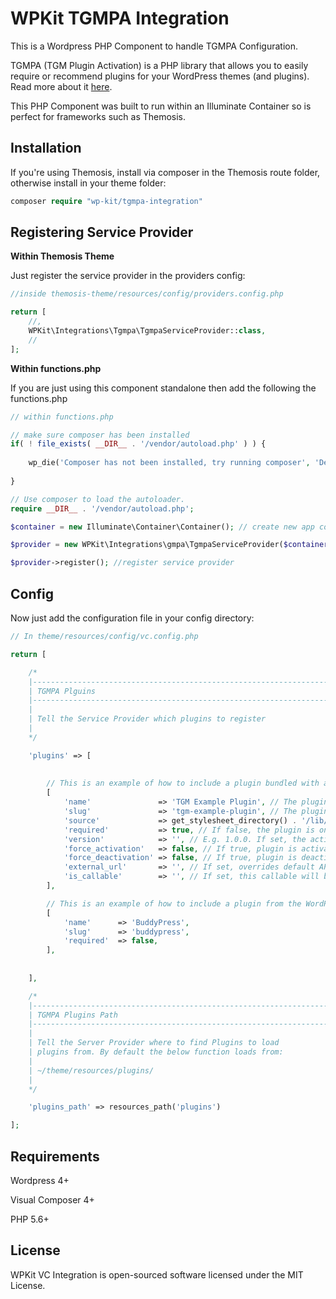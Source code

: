 # WPKit TGMPA Integration

This is a Wordpress PHP Component to handle TGMPA Configuration. 

TGMPA (TGM Plugin Activation) is a PHP library that allows you to easily require or recommend plugins for your WordPress themes (and plugins). Read more about it [here](http://tgmpluginactivation.com/).

This PHP Component was built to run within an Illuminate Container so is perfect for frameworks such as Themosis.

## Installation

If you're using Themosis, install via composer in the Themosis route folder, otherwise install in your theme folder:

```php
composer require "wp-kit/tgmpa-integration"
```

## Registering Service Provider

**Within Themosis Theme**

Just register the service provider in the providers config:

```php
//inside themosis-theme/resources/config/providers.config.php

return [
	//,
	WPKit\Integrations\Tgmpa\TgmpaServiceProvider::class,   
	//
];
```

**Within functions.php**

If you are just using this component standalone then add the following the functions.php

```php
// within functions.php

// make sure composer has been installed
if( ! file_exists( __DIR__ . '/vendor/autoload.php' ) ) {
	
	wp_die('Composer has not been installed, try running composer', 'Dependancy Error');
	
}

// Use composer to load the autoloader.
require __DIR__ . '/vendor/autoload.php';

$container = new Illuminate\Container\Container(); // create new app container

$provider = new WPKit\Integrations\gmpa\TgmpaServiceProvider($container); // inject into service provider

$provider->register(); //register service provider
```


## Config

Now just add the configuration file in your config directory:

```php
// In theme/resources/config/vc.config.php

return [

    /*
    |--------------------------------------------------------------------------
    | TGMPA Plguins
    |--------------------------------------------------------------------------
    |
    | Tell the Service Provider which plugins to register
    |
    */

    'plugins' => [
	    
	    
	    // This is an example of how to include a plugin bundled with a theme.
		[
			'name'               => 'TGM Example Plugin', // The plugin name.
			'slug'               => 'tgm-example-plugin', // The plugin slug (typically the folder name).
			'source'             => get_stylesheet_directory() . '/lib/plugins/tgm-example-plugin.zip', // The plugin source.
			'required'           => true, // If false, the plugin is only 'recommended' instead of required.
			'version'            => '', // E.g. 1.0.0. If set, the active plugin must be this version or higher. If the plugin version is higher than the plugin version installed, the user will be notified to update the plugin.
			'force_activation'   => false, // If true, plugin is activated upon theme activation and cannot be deactivated until theme switch.
			'force_deactivation' => false, // If true, plugin is deactivated upon theme switch, useful for theme-specific plugins.
			'external_url'       => '', // If set, overrides default API URL and points to an external URL.
			'is_callable'        => '', // If set, this callable will be be checked for availability to determine if a plugin is active.
		],

		// This is an example of how to include a plugin from the WordPress Plugin Repository.
		[
			'name'      => 'BuddyPress',
			'slug'      => 'buddypress',
			'required'  => false,
		],
	    
	    
    ],

    /*
    |--------------------------------------------------------------------------
    | TGMPA Plugins Path
    |--------------------------------------------------------------------------
    |
    | Tell the Server Provider where to find Plugins to load
    | plugins from. By default the below function loads from:
    |
    | ~/theme/resources/plugins/
    |
    */

    'plugins_path' => resources_path('plugins')

];

```

## Requirements

Wordpress 4+

Visual Composer 4+

PHP 5.6+

## License

WPKit VC Integration is open-sourced software licensed under the MIT License.